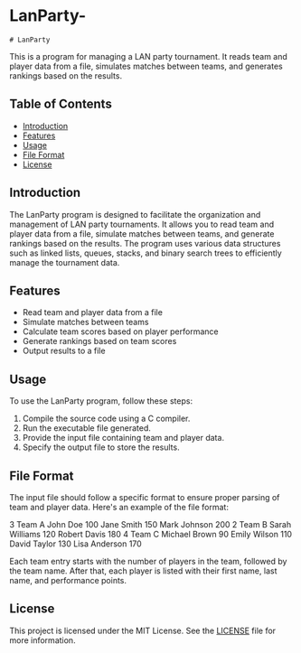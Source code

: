 # LanParty-

	# LanParty

This is a program for managing a LAN party tournament. It reads team and player data from a file, simulates matches between teams, and generates rankings based on the results.

## Table of Contents

- [Introduction](#introduction)
- [Features](#features)
- [Usage](#usage)
- [File Format](#file-format)
- [License](#license)

## Introduction

The LanParty program is designed to facilitate the organization and management of LAN party tournaments. It allows you to read team and player data from a file, simulate matches between teams, and generate rankings based on the results. The program uses various data structures such as linked lists, queues, stacks, and binary search trees to efficiently manage the tournament data.

## Features

- Read team and player data from a file
- Simulate matches between teams
- Calculate team scores based on player performance
- Generate rankings based on team scores
- Output results to a file

## Usage

To use the LanParty program, follow these steps:

1. Compile the source code using a C compiler.
2. Run the executable file generated.
3. Provide the input file containing team and player data.
4. Specify the output file to store the results.

## File Format

The input file should follow a specific format to ensure proper parsing of team and player data. Here's an example of the file format:

3
Team A
John Doe 100
Jane Smith 150
Mark Johnson 200
2
Team B
Sarah Williams 120
Robert Davis 180
4
Team C
Michael Brown 90
Emily Wilson 110
David Taylor 130
Lisa Anderson 170


Each team entry starts with the number of players in the team, followed by the team name. After that, each player is listed with their first name, last name, and performance points.

## License

This project is licensed under the MIT License. See the [LICENSE](LICENSE) file for more information.
